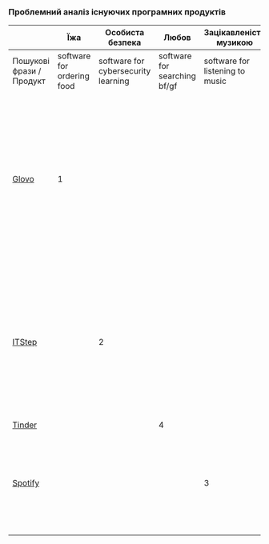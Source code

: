 ### Проблемний аналіз існуючих програмних продуктів
|                      | Їжа                | Особиста безпека       | Любов             | Зацікавленість музикою | Тип ліцензії | Примітка                                           |
| ------------------   | -------------------------------- | ---------------------- | ------------------ | ----------------------- | ------------ | -------------------------------------------------- |
| Пошукові фрази / Продукт | software for ordering food | software for cybersecurity learning | software for searching bf/gf | software for listening to music |               |
| [Glovo](https://glovoapp.com/)     | 1 | | | | Proprietary | обмежена географічна доступність; обмежений вибір магазинів/ресторанів; відсутність підтримки спеціальних дієт; обмежена можливість великих замовлень; екологічні аспекти. |
| [ITStep](https://od.itstep.org/)   | | 2 | | | Proprietary | вартість навчання; обмежена кількість курсів; відсутність підтримки після закінчення навчання; загальність курсів; обмежена мережа зв'язків |
| [Tinder](https://tinder.com/)      | | | 4 | | Proprietary | задовольняє |                                         
| [Spotify](https://open.spotify.com/) | | | | 3 | Proprietary | відсутність певних виконавців / треків; обмеження в офлайн-режимі; відсутність локальної бібліотеки. |
